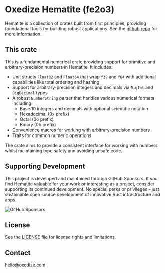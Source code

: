 # Oxedize Hematite (fe2o3)

Hematite is a collection of crates built from first principles, providing foundational tools for building robust applications.  See the [github repo](https://github.com/Oxedize/fe2o3) for more information.

## This crate

This is a fundamental numerical crate providing support for primitive and arbitrary-precision numbers in Hematite. It includes:

- Unit structs `Float32` and `Float64` that wrap `f32` and `f64` with additional capabilities like total ordering and hashing
- Support for arbitrary-precision integers and decimals via `BigInt` and `BigDecimal` types
- A robust `NumberString` parser that handles various numerical formats including:
  - Base 10 integers and decimals with optional scientific notation
  - Hexadecimal (0x prefix)
  - Octal (0o prefix)
  - Binary (0b prefix)
- Convenience macros for working with arbitrary-precision numbers
- Traits for common numeric operations

The crate aims to provide a consistent interface for working with numbers whilst maintaining type safety and avoiding unsafe code.

## Supporting Development

This project is developed and maintained through GitHub Sponsors. If you find Hematite valuable for your work or interesting as a project, consider supporting its continued development. No special perks or privileges - just sustainable open source development of innovative Rust infrastructure and apps.

![GitHub Sponsors](https://img.shields.io/github/sponsors/Oxedize)

## License

See the [LICENSE](LICENSE) file for license rights and limitations.

## Contact

<hello@oxedize.com>
